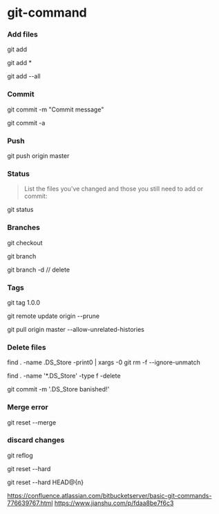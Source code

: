# git-command

### Add files

git add <filename>
  
git add *

git add --all
  
  
### Commit

git commit -m "Commit message"

git commit -a


### Push

git push origin master


### Status

>List the files you've changed and those you still need to add or commit:

git status


### Branches

git checkout <branchname>

git branch

git branch -d <branchname>  // delete


### Tags

git tag 1.0.0 <commitID>
  

git remote update origin --prune

git pull origin master --allow-unrelated-histories


### Delete files

find . -name .DS_Store -print0 | xargs -0 git rm -f --ignore-unmatch

find . -name '*.DS_Store' -type f -delete

git commit -m '.DS_Store banished!'

### Merge error

git reset --merge

### discard changes

git reflog 

git reset --hard

git reset --hard HEAD@{n}

https://confluence.atlassian.com/bitbucketserver/basic-git-commands-776639767.html
https://www.jianshu.com/p/fdaa8be7f6c3

